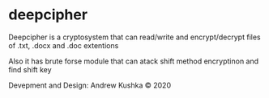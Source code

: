 # deepcipher
Deepcipher is a cryptosystem that can read/write and encrypt/decrypt files of .txt, .docx and .doc extentions

Also it has brute forse module that can atack shift method encryptinon and find shift key

Devepment and Design: Andrew Kushka © 2020
